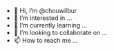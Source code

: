 - 👋 Hi, I’m @chouwilbur
- 👀 I’m interested in ...
- 🌱 I’m currently learning ...
- 💞️ I’m looking to collaborate on ...
- 📫 How to reach me ...

<!---
chouwilbur/chouwilbur is a ✨ special ✨ repository because its `README.md` (this file) appears on your GitHub profile.
You can click the Preview link to take a look at your changes.
--->
